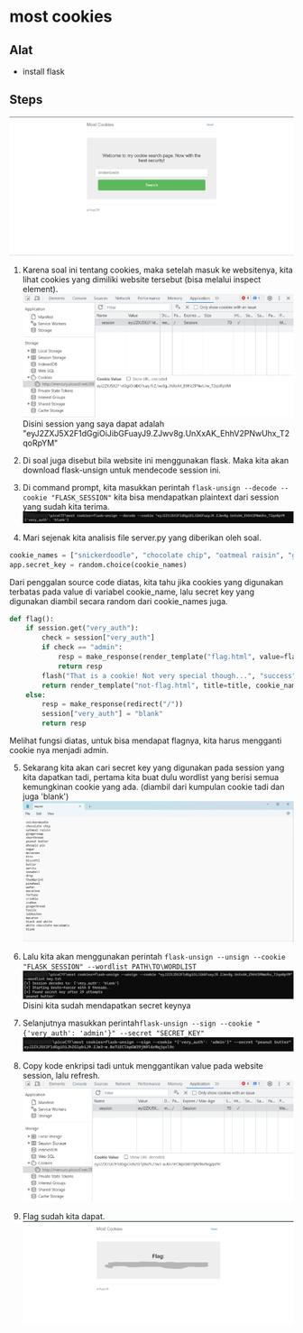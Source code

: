# most cookies

## Alat
- install flask

## Steps
![sc_1](sc_1.png)

1. Karena soal ini tentang cookies, maka setelah masuk ke websitenya, kita lihat cookies yang dimiliki website tersebut (bisa melalui inspect element).
![sc_2](sc_2.png)
Disini session yang saya dapat adalah "eyJ2ZXJ5X2F1dGgiOiJibGFuayJ9.ZJwv8g.UnXxAK_EhhV2PNwUhx_T2qoRpYM"

2. Di soal juga disebut bila website ini menggunakan flask. Maka kita akan download flask-unsign untuk mendecode session ini.

3. Di command prompt, kita masukkan perintah `flask-unsign --decode --cookie "FLASK_SESSION"` kita bisa mendapatkan plaintext dari session yang sudah kita terima.
![sc_3](sc_3.png)

4. Mari sejenak kita analisis file server.py yang diberikan oleh soal.
```python
cookie_names = ["snickerdoodle", "chocolate chip", "oatmeal raisin", "gingersnap", "shortbread", "peanut butter", "whoopie pie", "sugar", "molasses", "kiss", "biscotti", "butter", "spritz", "snowball", "drop", "thumbprint", "pinwheel", "wafer", "macaroon", "fortune", "crinkle", "icebox", "gingerbread", "tassie", "lebkuchen", "macaron", "black and white", "white chocolate macadamia"]
app.secret_key = random.choice(cookie_names)
```
Dari penggalan source code diatas, kita tahu jika cookies yang digunakan terbatas pada value di variabel cookie_name, lalu secret key yang digunakan diambil secara random dari cookie_names juga.

```python
def flag():
	if session.get("very_auth"):
		check = session["very_auth"]
		if check == "admin":
			resp = make_response(render_template("flag.html", value=flag_value, title=title))
			return resp
		flash("That is a cookie! Not very special though...", "success")
		return render_template("not-flag.html", title=title, cookie_name=session["very_auth"])
	else:
		resp = make_response(redirect("/"))
		session["very_auth"] = "blank"
		return resp
```
Melihat fungsi diatas, untuk bisa mendapat flagnya, kita harus mengganti cookie nya menjadi admin.

5. Sekarang kita akan cari secret key yang digunakan pada session yang kita dapatkan tadi, pertama kita buat dulu wordlist yang berisi semua kemungkinan cookie yang ada. (diambil dari kumpulan cookie tadi dan juga 'blank')
![sc_4](sc_4.png)

6. Lalu kita akan menggunakan perintah `flask-unsign --unsign --cookie "FLASK_SESSION" --wordlist PATH\TO\WORDLIST`
![sc_5](sc_5.png)
Disini kita sudah mendapatkan secret keynya

7. Selanjutnya masukkan perintah`flask-unsign --sign --cookie "{'very_auth': 'admin'}" --secret "SECRET_KEY"`
![sc_6](sc_6.png)

8. Copy kode enkripsi tadi untuk menggantikan value pada website session, lalu refresh.
![sc_7](sc_7.png)

9. Flag sudah kita dapat.
![sc_8](sc_8.png)